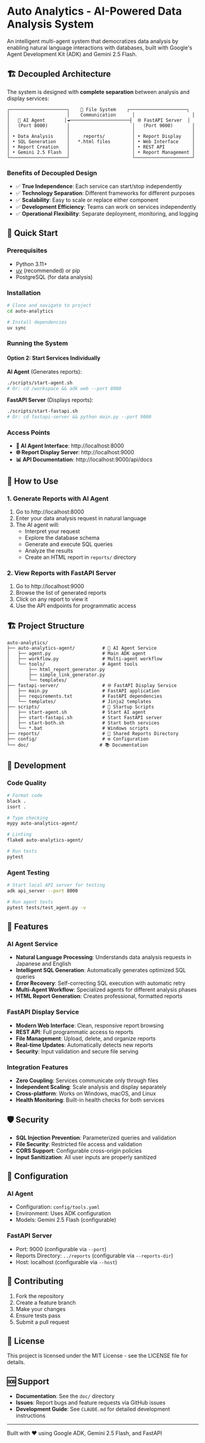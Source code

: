 # Auto Analytics - AI-Powered Data Analysis System

An intelligent multi-agent system that democratizes data analysis by enabling natural language interactions with databases, built with Google's Agent Development Kit (ADK) and Gemini 2.5 Flash.

## 🏗️ Decoupled Architecture

The system is designed with **complete separation** between analysis and display services:

```
┌─────────────────────┐    📁 File System    ┌─────────────────────┐
│                     │    Communication      │                     │
│   🤖 AI Agent       │◄──────────────────────┤  🌐 FastAPI Server  │
│   (Port 8000)       │                       │   (Port 9000)       │
│                     │                       │                     │
│ • Data Analysis     │     reports/          │ • Report Display    │
│ • SQL Generation    │   *.html files        │ • Web Interface     │
│ • Report Creation   │                       │ • REST API          │
│ • Gemini 2.5 Flash  │                       │ • Report Management │
└─────────────────────┘                       └─────────────────────┘
```

### Benefits of Decoupled Design
- ✅ **True Independence**: Each service can start/stop independently
- ✅ **Technology Separation**: Different frameworks for different purposes
- ✅ **Scalability**: Easy to scale or replace either component
- ✅ **Development Efficiency**: Teams can work on services independently
- ✅ **Operational Flexibility**: Separate deployment, monitoring, and logging

## 🚀 Quick Start

### Prerequisites
- Python 3.11+
- [uv](https://docs.astral.sh/uv/) (recommended) or pip
- PostgreSQL (for data analysis)

### Installation

```bash
# Clone and navigate to project
cd auto-analytics

# Install dependencies
uv sync
```

### Running the System

#### Option 2: Start Services Individually

**AI Agent** (Generates reports):
```bash
./scripts/start-agent.sh
# Or: cd /workspace && adk web --port 8000
```

**FastAPI Server** (Displays reports):
```bash
./scripts/start-fastapi.sh
# Or: cd fastapi-server && python main.py --port 9000
```

### Access Points
- **🤖 AI Agent Interface**: http://localhost:8000
- **🌐 Report Display Server**: http://localhost:9000
- **📊 API Documentation**: http://localhost:9000/api/docs

## 📖 How to Use

### 1. Generate Reports with AI Agent
1. Go to http://localhost:8000
2. Enter your data analysis request in natural language
3. The AI agent will:
   - Interpret your request
   - Explore the database schema
   - Generate and execute SQL queries
   - Analyze the results
   - Create an HTML report in `reports/` directory

### 2. View Reports with FastAPI Server
1. Go to http://localhost:9000
2. Browse the list of generated reports
3. Click on any report to view it
4. Use the API endpoints for programmatic access

## 🏗️ Project Structure

```
auto-analytics/
├── auto-analytics-agent/          # 🤖 AI Agent Service
│   ├── agent.py                   # Main ADK agent
│   ├── workflow.py                # Multi-agent workflow
│   └── tools/                     # Agent tools
│       ├── html_report_generator.py
│       ├── simple_link_generator.py
│       └── templates/
├── fastapi-server/                # 🌐 FastAPI Display Service
│   ├── main.py                    # FastAPI application
│   ├── requirements.txt           # FastAPI dependencies
│   └── templates/                 # Jinja2 templates
├── scripts/                       # 🚀 Startup Scripts
│   ├── start-agent.sh             # Start AI agent
│   ├── start-fastapi.sh           # Start FastAPI server
│   ├── start-both.sh              # Start both services
│   └── *.bat                      # Windows scripts
├── reports/                       # 📁 Shared Reports Directory
├── config/                        # ⚙️ Configuration
└── doc/                          # 📚 Documentation
```

## 🔧 Development

### Code Quality
```bash
# Format code
black .
isort .

# Type checking
mypy auto-analytics-agent/

# Linting
flake8 auto-analytics-agent/

# Run tests
pytest
```

### Agent Testing
```bash
# Start local API server for testing
adk api_server --port 8000

# Run agent tests
pytest tests/test_agent.py -v
```

## 🌟 Features

### AI Agent Service
- **Natural Language Processing**: Understands data analysis requests in Japanese and English
- **Intelligent SQL Generation**: Automatically generates optimized SQL queries
- **Error Recovery**: Self-correcting SQL execution with automatic retry
- **Multi-Agent Workflow**: Specialized agents for different analysis phases
- **HTML Report Generation**: Creates professional, formatted reports

### FastAPI Display Service
- **Modern Web Interface**: Clean, responsive report browsing
- **REST API**: Full programmatic access to reports
- **File Management**: Upload, delete, and organize reports
- **Real-time Updates**: Automatically detects new reports
- **Security**: Input validation and secure file serving

### Integration Features
- **Zero Coupling**: Services communicate only through files
- **Independent Scaling**: Scale analysis and display separately
- **Cross-platform**: Works on Windows, macOS, and Linux
- **Health Monitoring**: Built-in health checks for both services

## 🛡️ Security

- **SQL Injection Prevention**: Parameterized queries and validation
- **File Security**: Restricted file access and validation
- **CORS Support**: Configurable cross-origin policies
- **Input Sanitization**: All user inputs are properly sanitized

## 📝 Configuration

### AI Agent
- Configuration: `config/tools.yaml`
- Environment: Uses ADK configuration
- Models: Gemini 2.5 Flash (configurable)

### FastAPI Server
- Port: 9000 (configurable via `--port`)
- Reports Directory: `../reports` (configurable via `--reports-dir`)
- Host: localhost (configurable via `--host`)

## 🤝 Contributing

1. Fork the repository
2. Create a feature branch
3. Make your changes
4. Ensure tests pass
5. Submit a pull request

## 📄 License

This project is licensed under the MIT License - see the LICENSE file for details.

## 🆘 Support

- **Documentation**: See the `doc/` directory
- **Issues**: Report bugs and feature requests via GitHub issues
- **Development Guide**: See `CLAUDE.md` for detailed development instructions

---

Built with ❤️ using Google ADK, Gemini 2.5 Flash, and FastAPI